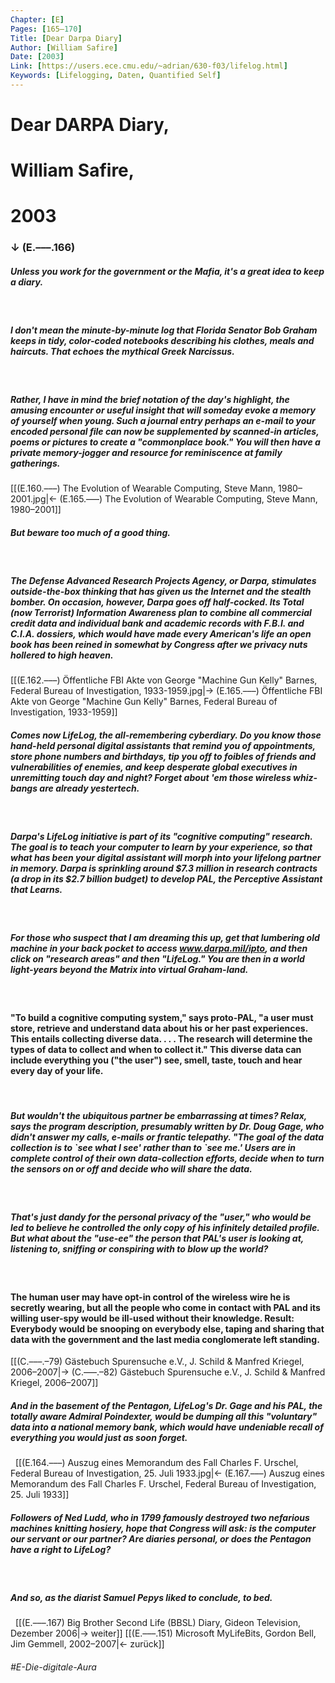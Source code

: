 ```yaml
---
Chapter: [E]
Pages: [165–170]
Title: [Dear Darpa Diary]
Author: [William Safire]
Date: [2003]
Link: [https://users.ece.cmu.edu/~adrian/630-f03/lifelog.html]
Keywords: [Lifelogging, Daten, Quantified Self]
---
```


# Dear DARPA Diary, 
# William Safire, 
# 2003
### ↓ (E.–––.166)

##### Unless you work for the government or the Mafia, it's a great idea to keep a diary.
&nbsp;
##### I don't mean the minute-by-minute log that Florida Senator Bob Graham keeps in tidy, color-coded notebooks describing his clothes, meals and haircuts. That echoes the mythical Greek Narcissus.
&nbsp;
##### Rather, I have in mind the brief notation of the day's highlight, the amusing encounter or useful insight that will someday evoke a memory of yourself when young. Such a journal entry perhaps an e-mail to your encoded personal file can now be supplemented by scanned-in articles, poems or pictures to create a "commonplace book." You will then have a private memory-jogger and resource for reminiscence at family gatherings. 
[[(E.160.–––) The Evolution of Wearable Computing, Steve Mann, 1980–2001.jpg|← (E.165.–––) The Evolution of Wearable Computing, Steve Mann, 1980–2001]]
&nbsp;
##### But beware too much of a good thing.
&nbsp;
##### The Defense Advanced Research Projects Agency, or Darpa, stimulates outside-the-box thinking that has given us the Internet and the stealth bomber. On occasion, however, Darpa goes off half-cocked. Its Total (now Terrorist) Information Awareness plan to combine all commercial credit data and individual bank and academic records with F.B.I. and C.I.A. dossiers, which would have made every American's life an open book has been reined in somewhat by Congress after we privacy nuts hollered to high heaven.
[[(E.162.–––) Öffentliche FBI Akte von George "Machine Gun Kelly" Barnes, Federal Bureau of Investigation, 1933-1959.jpg|→ (E.165.–––) Öffentliche FBI Akte von George "Machine Gun Kelly" Barnes, Federal Bureau of Investigation, 1933-1959]]
&nbsp;
##### Comes now LifeLog, the all-remembering cyberdiary. Do you know those hand-held personal digital assistants that remind you of appointments, store phone numbers and birthdays, tip you off to foibles of friends and vulnerabilities of enemies, and keep desperate global executives in unremitting touch day and night? Forget about 'em those wireless whiz-bangs are already yestertech.
&nbsp;
##### Darpa's LifeLog initiative is part of its "cognitive computing" research. The goal is to teach your computer to learn by your experience, so that what has been your digital assistant will morph into your lifelong partner in memory. Darpa is sprinkling around $7.3 million in research contracts (a drop in its $2.7 billion budget) to develop PAL, the Perceptive Assistant that Learns.
&nbsp;
##### For those who suspect that I am dreaming this up, get that lumbering old machine in your back pocket to access www.darpa.mil/ipto, and then click on "research areas" and then "LifeLog." You are then in a world light-years beyond the Matrix into virtual Graham-land.
&nbsp;
#### "To build a cognitive computing system," says proto-PAL, "a user must store, retrieve and understand data about his or her past experiences. This entails collecting diverse data. . . . The research will determine the types of data to collect and when to collect it." This diverse data can include everything you ("the user") see, smell, taste, touch and hear every day of your life.
&nbsp;
##### But wouldn't the ubiquitous partner be embarrassing at times? Relax, says the program description, presumably written by Dr. Doug Gage, who didn't answer my calls, e-mails or frantic telepathy. "The goal of the data collection is to \`see what I see' rather than to \`see me.' Users are in complete control of their own data-collection efforts, decide when to turn the sensors on or off and decide who will share the data.
&nbsp;
##### That's just dandy for the personal privacy of the "user," who would be led to believe he controlled the only copy of his infinitely detailed profile. But what about the "use-ee" the person that PAL's user is looking at, listening to, sniffing or conspiring with to blow up the world?
&nbsp;
#### The human user may have opt-in control of the wireless wire he is secretly wearing, but all the people who come in contact with PAL and its willing user-spy would be ill-used without their knowledge. Result: Everybody would be snooping on everybody else, taping and sharing that data with the government and the last media conglomerate left standing.
[[(C.–––.–79) Gästebuch Spurensuche e.V., J. Schild & Manfred Kriegel, 2006–2007|→ (C.–––.–82) Gästebuch Spurensuche e.V., J. Schild & Manfred Kriegel, 2006–2007]]
&nbsp;
##### And in the basement of the Pentagon, LifeLog's Dr. Gage and his PAL, the totally aware Admiral Poindexter, would be dumping all this "voluntary" data into a national memory bank, which would have undeniable recall of everything you would just as soon forget.
&nbsp;
[[(E.164.–––) Auszug eines Memorandum des Fall Charles F. Urschel, Federal Bureau of Investigation, 25. Juli 1933.jpg|← (E.167.–––) Auszug eines Memorandum des Fall Charles F. Urschel, Federal Bureau of Investigation, 25. Juli 1933]]
&nbsp;
##### Followers of Ned Ludd, who in 1799 famously destroyed two nefarious machines knitting hosiery, hope that Congress will ask: is the computer our servant or our partner? Are diaries personal, or does the Pentagon have a right to LifeLog?
&nbsp;
##### And so, as the diarist Samuel Pepys liked to conclude, to bed.
&nbsp;
[[(E.–––.167) Big Brother Second Life (BBSL) Diary, Gideon Television, Dezember 2006|→ weiter]]
[[(E.–––.151) Microsoft MyLifeBits, Gordon Bell, Jim Gemmell, 2002–2007|← zurück]]
###### #E-Die-digitale-Aura